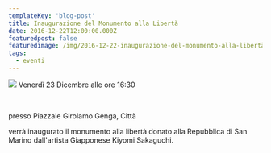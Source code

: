 ```yaml
---
templateKey: 'blog-post'
title: Inaugurazione del Monumento alla Libertà
date: 2016-12-22T12:00:00.000Z
featuredpost: false
featuredimage: /img/2016-12-22-inaugurazione-del-monumento-alla-libertà.jpg
tags:
  - eventi
---
```



![](/img/2016-12-22-inaugurazione-del-monumento-alla-libertà.jpg)
Venerdì 23 Dicembre alle ore 16:30 

   

 

 presso Piazzale Girolamo Genga, Città 

 verrà inaugurato il monumento alla libertà donato alla Repubblica di San Marino dall'artista Giapponese Kiyomi Sakaguchi. 


